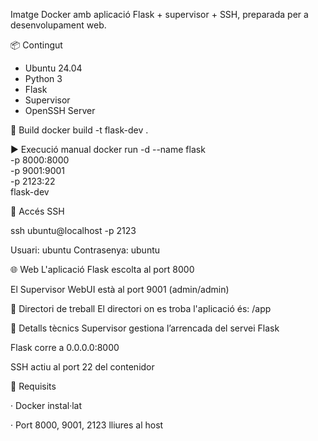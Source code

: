 Imatge Docker amb aplicació Flask + supervisor + SSH, preparada per a desenvolupament web.

📦 Contingut

- Ubuntu 24.04
- Python 3
- Flask
- Supervisor
- OpenSSH Server




🔨 Build
    docker build -t flask-dev .




▶️ Execució manual
    docker run -d --name flask \
      -p 8000:8000 \
      -p 9001:9001 \
      -p 2123:22 \
      flask-dev




🔑 Accés SSH

ssh ubuntu@localhost -p 2123

Usuari: ubuntu
Contrasenya: ubuntu





🌐 Web
L'aplicació Flask escolta al port 8000

El Supervisor WebUI està al port 9001 (admin/admin)




📂 Directori de treball
El directori on es troba l'aplicació és:
/app

🔧 Detalls tècnics
Supervisor gestiona l’arrencada del servei Flask

Flask corre a 0.0.0.0:8000

SSH actiu al port 22 del contenidor

📌 Requisits

  · Docker instal·lat
  
  · Port 8000, 9001, 2123 lliures al host
